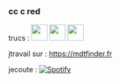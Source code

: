 ### cc c red

trucs :
[<img height="32" width="32" src="https://simpleicons.org/icons/discord.svg"/>](https://discord.gg/cDNzaNU)  [<img height="32" width="32" src="https://simpleicons.org/icons/youtube.svg"/>](https://www.youtube.com/redlegamin)  [<img height="32" width="32" src="https://simpleicons.org/icons/twitch.svg"/>](https://www.twitch.tv/redlegamin)

jtravail sur : https://mdtfinder.fr

jecoute :
 [![Spotify](https://spotify.redlegamin.vercel.app/api/spotify)](https://open.spotify.com/user/mr♥red)
